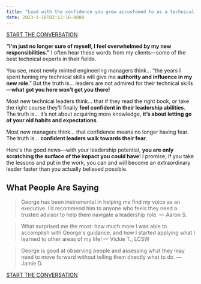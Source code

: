 ```yaml
---
title: "Lead with the confidence you grew accustomed to as a technical expert!"
date: 2023-1-18T02:13:16-0800 
---
```


<p class="center"><a href="/coaching" class="button">START THE CONVERSATION</a></p>

**“I'm just no longer sure of myself, I feel overwhelmed by my new responsibilities.”** I often hear these words from my clients—some of the best technical experts in their fields.

You see, most newly minted engineering managers think… “the years I spent honing my technical skills will give me **authority and influence in my new role**.” But the truth is… leaders are not admired for their technical skills—**what got you here won’t get you there!**

Most new technical leaders think… that if they read the right book, or take the right course they’ll finally **feel confident in their leadership abilities**. The truth is… it’s not about acquiring more knowledge, **it’s about letting go of your old habits and expectations**.

Most new managers think... that confidence means no longer having fear. The truth is... **confident leaders walk towards their fear**.

Here's the good news—with your leadership potential, **you are only scratching the surface of the impact you could have**! I promise, if you take the lessons and put in the work, you can and will become an extraordinary leader faster than you actually believed possible.⁠
    
## What People Are Saying
        
> George has been instrumental in helping me find my voice as an executive. I’d recommend him to anyone who feels they need a trusted advisor to help them navigate a leadership role. — Aaron S.
        
> What surprised me the most: how much more I was able to accomplish with George's guidance, and how I started applying what I learned to other areas of my life! — Vickie T., LCSW
        
>George is good at observing people and assessing what they may need to move forward without telling them directly what to do. — Jamie D.

<p class="center"><a href="/coaching" class="button">START THE CONVERSATION</a></p>
